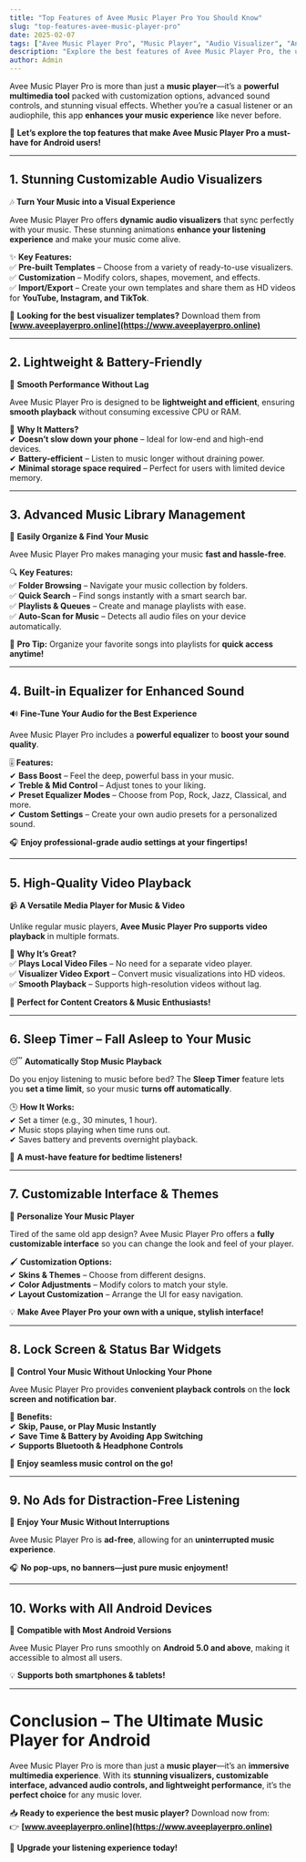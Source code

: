 ```yaml
---
title: "Top Features of Avee Music Player Pro You Should Know"
slug: "top-features-avee-music-player-pro"
date: 2025-02-07
tags: ["Avee Music Player Pro", "Music Player", "Audio Visualizer", "Android Apps"]
description: "Explore the best features of Avee Music Player Pro, the ultimate music and video player for Android. Learn about customizable visualizers, advanced audio controls, and more."
author: Admin
---
```


Avee Music Player Pro is more than just a **music player**—it’s a **powerful multimedia tool** packed with customization options, advanced sound controls, and stunning visual effects. Whether you’re a casual listener or an audiophile, this app **enhances your music experience** like never before.  

🎵 **Let’s explore the top features that make Avee Music Player Pro a must-have for Android users!**  

---

## **1. Stunning Customizable Audio Visualizers**  

🎶 **Turn Your Music into a Visual Experience**  

Avee Music Player Pro offers **dynamic audio visualizers** that sync perfectly with your music. These stunning animations **enhance your listening experience** and make your music come alive.  

✨ **Key Features:**  
✅ **Pre-built Templates** – Choose from a variety of ready-to-use visualizers.  
✅ **Customization** – Modify colors, shapes, movement, and effects.  
✅ **Import/Export** – Create your own templates and share them as HD videos for **YouTube, Instagram, and TikTok**.  

🔗 **Looking for the best visualizer templates?** Download them from **[www.aveeplayerpro.online](https://www.aveeplayerpro.online)**  

---

## **2. Lightweight & Battery-Friendly**  

🚀 **Smooth Performance Without Lag**  

Avee Music Player Pro is designed to be **lightweight and efficient**, ensuring **smooth playback** without consuming excessive CPU or RAM.  

🔹 **Why It Matters?**  
✔ **Doesn’t slow down your phone** – Ideal for low-end and high-end devices.  
✔ **Battery-efficient** – Listen to music longer without draining power.  
✔ **Minimal storage space required** – Perfect for users with limited device memory.  

---

## **3. Advanced Music Library Management**  

📂 **Easily Organize & Find Your Music**  

Avee Music Player Pro makes managing your music **fast and hassle-free**.  

🔍 **Key Features:**  
✅ **Folder Browsing** – Navigate your music collection by folders.  
✅ **Quick Search** – Find songs instantly with a smart search bar.  
✅ **Playlists & Queues** – Create and manage playlists with ease.  
✅ **Auto-Scan for Music** – Detects all audio files on your device automatically.  

🎵 **Pro Tip:** Organize your favorite songs into playlists for **quick access anytime!**  

---

## **4. Built-in Equalizer for Enhanced Sound**  

🔊 **Fine-Tune Your Audio for the Best Experience**  

Avee Music Player Pro includes a **powerful equalizer** to **boost your sound quality**.  

🎚 **Features:**  
✔ **Bass Boost** – Feel the deep, powerful bass in your music.  
✔ **Treble & Mid Control** – Adjust tones to your liking.  
✔ **Preset Equalizer Modes** – Choose from Pop, Rock, Jazz, Classical, and more.  
✔ **Custom Settings** – Create your own audio presets for a personalized sound.  

🎧 **Enjoy professional-grade audio settings at your fingertips!**  

---

## **5. High-Quality Video Playback**  

📹 **A Versatile Media Player for Music & Video**  

Unlike regular music players, **Avee Music Player Pro supports video playback** in multiple formats.  

🎥 **Why It’s Great?**  
✅ **Plays Local Video Files** – No need for a separate video player.  
✅ **Visualizer Video Export** – Convert music visualizations into HD videos.  
✅ **Smooth Playback** – Supports high-resolution videos without lag.  

🔹 **Perfect for Content Creators & Music Enthusiasts!**  

---

## **6. Sleep Timer – Fall Asleep to Your Music**  

😴 **Automatically Stop Music Playback**  

Do you enjoy listening to music before bed? The **Sleep Timer** feature lets you **set a time limit**, so your music **turns off automatically**.  

🕒 **How It Works:**  
✔ Set a timer (e.g., 30 minutes, 1 hour).  
✔ Music stops playing when time runs out.  
✔ Saves battery and prevents overnight playback.  

🔹 **A must-have feature for bedtime listeners!**  

---

## **7. Customizable Interface & Themes**  

🎨 **Personalize Your Music Player**  

Tired of the same old app design? Avee Music Player Pro offers a **fully customizable interface** so you can change the look and feel of your player.  

🖌 **Customization Options:**  
✔ **Skins & Themes** – Choose from different designs.  
✔ **Color Adjustments** – Modify colors to match your style.  
✔ **Layout Customization** – Arrange the UI for easy navigation.  

💡 **Make Avee Player Pro your own with a unique, stylish interface!**  

---

## **8. Lock Screen & Status Bar Widgets**  

🔄 **Control Your Music Without Unlocking Your Phone**  

Avee Music Player Pro provides **convenient playback controls** on the **lock screen and notification bar**.  

🔹 **Benefits:**  
✔ **Skip, Pause, or Play Music Instantly**  
✔ **Save Time & Battery by Avoiding App Switching**  
✔ **Supports Bluetooth & Headphone Controls**  

🎵 **Enjoy seamless music control on the go!**  

---

## **9. No Ads for Distraction-Free Listening**  

🚫 **Enjoy Your Music Without Interruptions**  

Avee Music Player Pro is **ad-free**, allowing for an **uninterrupted music experience**.  

🎧 **No pop-ups, no banners—just pure music enjoyment!**  

---

## **10. Works with All Android Devices**  

📱 **Compatible with Most Android Versions**  

Avee Music Player Pro runs smoothly on **Android 5.0 and above**, making it accessible to almost all users.  

💡 **Supports both smartphones & tablets!**  

---

# **Conclusion – The Ultimate Music Player for Android**  

Avee Music Player Pro is more than just a **music player**—it’s an **immersive multimedia experience**. With its **stunning visualizers, customizable interface, advanced audio controls, and lightweight performance**, it’s the **perfect choice** for any music lover.  

📥 **Ready to experience the best music player?** Download now from:  
👉 **[www.aveeplayerpro.online](https://www.aveeplayerpro.online)**  

🎵 **Upgrade your listening experience today!**  
